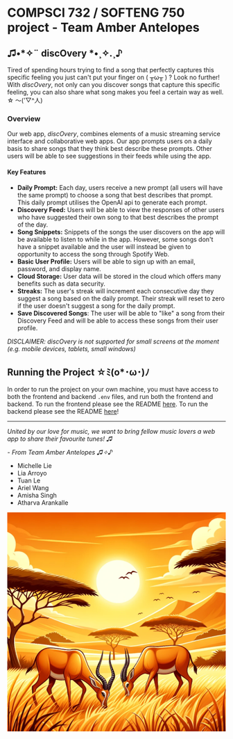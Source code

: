 # COMPSCI 732 / SOFTENG 750 project - Team Amber Antelopes

## ♫•*✧¨ discOvery *•¸✧.¸♪

Tired of spending hours trying to find a song that perfectly captures this specific feeling you just can't put your
finger on ( ╥ω╥ ) ? Look no further! With _discOvery_, not only can you discover songs that capture this specific
feeling, you can also share what song makes you feel a certain way as well. ☆ ～('▽^人)

### Overview

Our web app, _discOvery_, combines elements of a music streaming service interface and collaborative web apps. Our
app prompts users on a daily basis to share songs that they think best describe these prompts. Other users will be able
to see suggestions in their feeds while using the app.

#### Key Features

- **Daily Prompt:** Each day, users receive a new prompt (all users will have the same prompt) to choose a song that
  best describes that prompt. This daily prompt utilises the OpenAI api to generate each prompt.
- **Discovery Feed:** Users will be able to view the responses of other users who have suggested their own song to that
  best describes the prompt of the day.
- **Song Snippets:** Snippets of the songs the user discovers on the app will be available to listen to while in the
  app. However, some songs don't have a snippet available and the user will instead be given to opportunity to access
  the song through Spotify Web.
- **Basic User Profile:** Users will be able to sign up with an email, password, and display name.
- **Cloud Storage:** User data will be stored in the cloud which offers many benefits such as data security.
- **Streaks:** The user's streak will increment each consecutive day they suggest a song based on the daily prompt.
  Their streak will reset to zero if the user doesn't suggest a song for the daily prompt.
- **Save Discovered Songs**: The user will be able to "like" a song from their Discovery Feed and will be able to access
  these songs from their user profile.

_DISCLAIMER: discOvery is not supported for small screens at the moment (e.g. mobile devices, tablets, small windows)_

## Running the Project ☆ﾐ(o*･ω･)ﾉ

In order to run the project on your own machine, you must have access to both the frontend and backend `.env` files, and
run both the frontend and backend.
To run the frontend please see the README [here](frontend/README.md). To run the backend please see the
README [here](backend/README.md)!


__________________________________________________________________

_United by our love for music, we want to bring fellow music lovers a web app to share their favourite tunes! ♫_

_- From Team Amber Antelopes ♫✧♪_

- Michelle Lie
- Lia Arroyo
- Tuan Le
- Ariel Wang
- Amisha Singh
- Atharva Arankalle

![](./group-image/Amber%20Antelopes.webp)